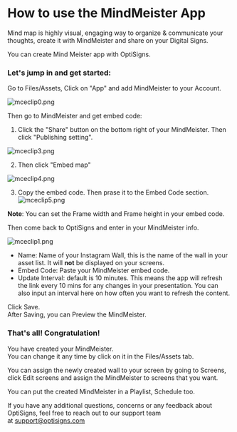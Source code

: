 # How to use the MindMeister App

Mind map is highly visual, engaging way to organize & communicate your thoughts, create it with MindMeister and share on your Digital Signs.

You can create Mind Meister app with OptiSigns.

### **Let's jump in and get started:**

Go to Files/Assets, Click on "App" and add MindMeister to your Account.

![mceclip0.png](https://support.optisigns.com/hc/article_attachments/1500007877262)

Then go to MindMeister and get embed code:

1. Click the "Share" button on the bottom right of your MindMeister. Then click "Publishing setting".

![mceclip3.png](https://support.optisigns.com/hc/article_attachments/1500008067421)

2. Then click "Embed map"

![mceclip4.png](https://support.optisigns.com/hc/article_attachments/1500008067461)

3. Copy the embed code. Then prase it to the Embed Code section.  
![mceclip5.png](https://support.optisigns.com/hc/article_attachments/1500007877422)

**Note**: You can set the Frame width and Frame height in your embed code.

Then come back to OptiSigns and enter in your MindMeister info.

![mceclip1.png](https://support.optisigns.com/hc/article_attachments/1500008067281)

* Name: Name of your Instagram Wall, this is the name of the wall in your asset list. It will **not** be displayed on your screens.
* Embed Code: Paste your MindMeister embed code.
* Update Interval: default is 10 minutes. This means the app will refresh the link every 10 mins for any changes in your presentation. You can also input an interval here on how often you want to refresh the content.

Click Save.  
After Saving, you can Preview the MindMeister.

### **That's all! Congratulation!**

You have created your MindMeister.  
You can change it any time by click on it in the Files/Assets tab.

You can assign the newly created wall to your screen by going to Screens, click Edit screens and assign the MindMeister to screens that you want.

You can put the created MindMeister in a Playlist, Schedule too.

If you have any additional questions, concerns or any feedback about OptiSigns, feel free to reach out to our support team at [support@optisigns.com](mailto:support@optisigns.com)